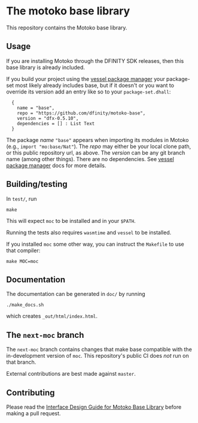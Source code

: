 # The motoko base library

This repository contains the Motoko base library.

## Usage

If you are installing Motoko through the DFINITY SDK releases, then this base
library is already included.

If you build your project using the [vessel package manager] your package-set most likely already includes base, but if it doesn't or you want to override its version add an entry like so to your `package-set.dhall`:

```
  {
    name = "base",
    repo = "https://github.com/dfinity/motoko-base",
    version = "dfx-0.5.10",
    dependencies = [] : List Text
  }
```

The package _name_ `"base"` appears when importing its modules in Motoko (e.g., `import "mo:base/Nat"`). The _repo_ may either be your local clone path, or this public repository url, as above. The _version_ can be any git branch name (among other things). There are no dependencies. See [vessel package manager] docs for more details.

[vessel package manager]: https://github.com/kritzcreek/vessel

## Building/testing

In `test/`, run

    make

This will expect `moc` to be installed and in your `$PATH`.

Running the tests also requires `wasmtime` and `vessel` to be installed.

If you installed `moc` some other way, you can instruct the `Makefile` to use
that compiler:

    make MOC=moc

## Documentation

The documentation can be generated in `doc/` by running

    ./make_docs.sh

which creates `_out/html/index.html`.

## The `next-moc` branch

The `next-moc` branch contains changes that make base compatible with the
in-development version of `moc`. This repository's public CI does _not_ run
on that branch.

External contributions are best made against `master`.

## Contributing

Please read the [Interface Design Guide for Motoko Base Library](doc/design.md) before making a pull request.
